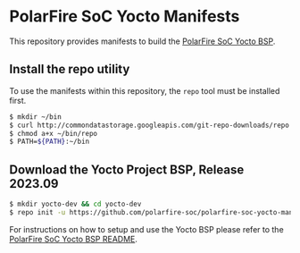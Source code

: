 # PolarFire SoC Yocto Manifests

This repository provides manifests to build the [PolarFire SoC Yocto BSP](https://mi-v-ecosystem.github.io/redirects/repo-meta-polarfire-soc-yocto-bsp).

## Install the repo utility

To use the manifests within this repository, the `repo` tool must be installed first.

```bash
$ mkdir ~/bin
$ curl http://commondatastorage.googleapis.com/git-repo-downloads/repo  > ~/bin/repo
$ chmod a+x ~/bin/repo
$ PATH=${PATH}:~/bin
```

## Download the Yocto Project BSP, Release 2023.09

```bash
$ mkdir yocto-dev && cd yocto-dev
$ repo init -u https://github.com/polarfire-soc/polarfire-soc-yocto-manifests.git -b 2023.09 -m default.xml
```

For instructions on how to setup and use the Yocto BSP please refer to the [PolarFire SoC Yocto BSP README](https://mi-v-ecosystem.github.io/redirects/repo-meta-polarfire-soc-yocto-bsp).